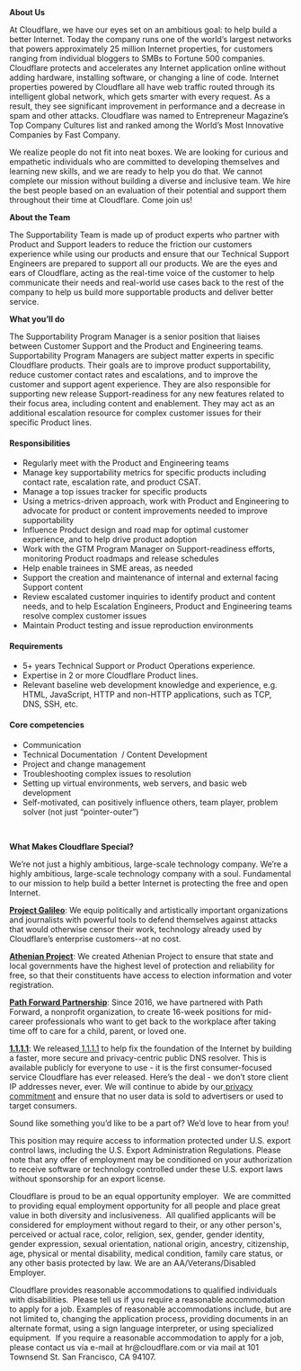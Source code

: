 <div class="content-intro">
	<div><strong>About Us</strong></div>
	<div>
		<p><span style="font-weight: 400;">At Cloudflare, we have our eyes set on an ambitious goal: to help build a better Internet. Today the company runs one of the world’s largest networks that powers approximately 25 million Internet properties, for customers ranging from individual bloggers to SMBs to Fortune 500 companies. Cloudflare protects and accelerates any Internet application online without adding hardware, installing software, or changing a line of code. Internet properties powered by Cloudflare all have web traffic routed through its intelligent global network, which gets smarter with every request. As a result, they see significant improvement in performance and a decrease in spam and other attacks. Cloudflare was named to Entrepreneur Magazine’s Top Company Cultures list and ranked among the World’s Most Innovative Companies by Fast Company.</span><span style="font-weight: 400;">&nbsp;</span></p>
		<p><span style="font-weight: 400;">We realize people do not fit into neat boxes. We are looking for curious and empathetic individuals who are committed to developing themselves and learning new skills, and we are ready to help you do that. We cannot complete our mission without building a diverse and inclusive team. We hire the best people based on an evaluation of their potential and support them throughout their time at Cloudflare. Come join us!&nbsp;</span></p>
	</div>
</div>
<p><strong>About the Team</strong></p>
<p><span style="font-weight: 400;">The Supportability Team is made up of product experts who partner with Product and Support leaders to reduce the friction our customers experience while using our products and ensure that our Technical Support Engineers are prepared to support all our products. We are the eyes and ears of Cloudflare, acting as the real-time voice of the customer to help communicate their needs and real-world use cases back to the rest of the company to help us build more supportable products and deliver better service.</span></p>
<p><strong>What you’ll do</strong></p>
<p><span style="font-weight: 400;">The Supportability Program Manager is a senior position that liaises between Customer Support and the Product and Engineering teams. Supportability Program Managers are subject matter experts in specific Cloudflare products. Their goals are to improve product supportability, reduce customer contact rates and escalations, and to improve the customer and support agent experience. They are also responsible for supporting new release Support-readiness for any new features related to their focus area, including content and enablement. They may act as an additional escalation resource for complex customer issues for their specific Product lines.</span></p>
<h4><strong>Responsibilities</strong></h4>
<ul>
	<li style="font-weight: 400;"><span style="font-weight: 400;">Regularly meet with the Product and Engineering teams</span></li>
	<li style="font-weight: 400;"><span style="font-weight: 400;">Manage key supportability metrics for specific products including contact rate, escalation rate, and product CSAT.&nbsp;</span></li>
	<li style="font-weight: 400;"><span style="font-weight: 400;">Manage a top issues tracker for specific products&nbsp;</span></li>
	<li style="font-weight: 400;"><span style="font-weight: 400;">Using a metrics-driven approach, work with Product and Engineering to advocate for product or content improvements needed to improve supportability</span></li>
	<li style="font-weight: 400;"><span style="font-weight: 400;">Influence Product design and road map for optimal customer experience, and to help drive product adoption</span></li>
	<li style="font-weight: 400;"><span style="font-weight: 400;">Work with the GTM Program Manager on Support-readiness efforts, monitoring Product roadmaps and release schedules</span></li>
	<li style="font-weight: 400;"><span style="font-weight: 400;">Help enable trainees in SME areas, as needed</span></li>
	<li style="font-weight: 400;"><span style="font-weight: 400;">Support the creation and maintenance of internal and external facing Support content</span></li>
	<li style="font-weight: 400;"><span style="font-weight: 400;">Review escalated customer inquiries to identify product and content needs, and to help Escalation Engineers, Product and Engineering teams resolve complex customer issues</span></li>
	<li style="font-weight: 400;"><span style="font-weight: 400;">Maintain Product testing and issue reproduction environments</span></li>
</ul>
<h4><strong>Requirements</strong></h4>
<ul>
	<li style="font-weight: 400;"><span style="font-weight: 400;">5+ years Technical Support or Product Operations experience.</span></li>
	<li style="font-weight: 400;"><span style="font-weight: 400;">Expertise in 2 or more Cloudflare Product lines.</span></li>
	<li style="font-weight: 400;"><span style="font-weight: 400;">Relevant baseline web development knowledge and experience, e.g. HTML, JavaScript, HTTP and non-HTTP applications, such as TCP, DNS, SSH, etc.</span></li>
</ul>
<h4><strong>Core competencies</strong></h4>
<ul>
	<li style="font-weight: 400;"><span style="font-weight: 400;">Communication</span></li>
	<li style="font-weight: 400;"><span style="font-weight: 400;">Technical Documentation&nbsp; / Content Development</span></li>
	<li style="font-weight: 400;"><span style="font-weight: 400;">Project and change management</span></li>
	<li style="font-weight: 400;"><span style="font-weight: 400;">Troubleshooting complex issues to resolution</span></li>
	<li style="font-weight: 400;"><span style="font-weight: 400;">Setting up virtual environments, web servers, and basic web development</span></li>
	<li style="font-weight: 400;"><span style="font-weight: 400;">Self-motivated, can positively influence others, team player, problem solver (not just “pointer-outer”)</span></li>
</ul>
<p>&nbsp;</p>
<div class="content-conclusion">
	<p><strong>What Makes Cloudflare Special?</strong></p>
	<p><span style="font-weight: 400;">We’re not just a highly ambitious, large-scale technology company. We’re a highly ambitious, large-scale technology company with a soul. Fundamental to our mission to help build a better Internet is protecting the free and open Internet.</span></p>
	<p><a href="https://blog.cloudflare.com/protecting-free-expression-online/"><strong>Project Galileo</strong></a><span style="font-weight: 400;">: We equip politically and artistically important organizations and journalists with powerful tools to defend themselves against attacks that would otherwise censor their work, technology already used by Cloudflare’s enterprise customers--at no cost.</span></p>
	<p><strong><a href="https://www.cloudflare.com/athenian/">Athenian Project</a></strong><span style="font-weight: 400;">: We created Athenian Project to ensure that state and local governments have the highest level of protection and reliability for free, so that their constituents have access to election information and voter registration.</span></p>
	<p><a href="https://blog.cloudflare.com/tag/path-forward/"><strong>Path Forward Partnership</strong></a><span style="font-weight: 400;">: Since 2016, we have partnered with Path Forward, a nonprofit organization, to create 16-week positions for mid-career professionals who want to get back to the workplace after taking time off to care for a child, parent, or loved one.</span></p>
	<p><a href="https://1.1.1.1/"><strong>1.1.1.1</strong></a><span style="font-weight: 400;">: We released</span><a href="https://1.1.1.1/"> <span style="font-weight: 400;">1.1.1.1</span></a><span style="font-weight: 400;"> to help fix the foundation of the Internet by building a faster, more secure and privacy-centric public DNS resolver. This is available publicly for everyone to use - it is the first consumer-focused service Cloudflare has ever released. Here’s the deal - we don’t store client IP addresses never, ever. We will continue to abide by our</span><a href="https://developers.cloudflare.com/1.1.1.1/privacy/public-dns-resolver"> privacy commitment</a><span style="font-weight: 400;"> and ensure that no user data is sold to advertisers or used to target consumers.</span></p>
	<p><span style="font-weight: 400;">Sound like something you’d like to be a part of? We’d love to hear from you!</span></p>
	<p><span style="font-weight: 400;">This position may require access to information protected under U.S. export control laws, including the U.S. Export Administration Regulations. Please note that any offer of employment may be conditioned on your authorization to receive software or technology controlled under these U.S. export laws without sponsorship for an export license.</span></p>
	<p><span style="font-weight: 400;">Cloudflare is proud to be an equal opportunity employer. &nbsp;We are committed to providing equal employment opportunity for all people and place great value in both diversity and inclusiveness. &nbsp;All qualified applicants will be considered for employment without regard to their, or any other person's, perceived or actual</span> <span style="font-weight: 400;">race, color, religion, sex, gender, gender identity, gender expression, sexual orientation, national origin, ancestry, citizenship, age, physical or mental disability, medical condition, family care status, or any other basis protected by law. </span><span style="font-weight: 400;">We are an AA/Veterans/Disabled Employer.</span></p>
	<p><span style="font-weight: 400;">Cloudflare provides reasonable accommodations to qualified individuals with disabilities. &nbsp;Please tell us if you require a reasonable accommodation to apply for a job. Examples of reasonable accommodations include, but are not limited to, changing the application process, providing documents in an alternate format, using a sign language interpreter, or using specialized equipment. &nbsp;If you require a reasonable accommodation to apply for a job, please contact us via e-mail at </span><span style="font-weight: 400;">hr@cloudflare.com</span><span style="font-weight: 400;"> or via mail at 101 Townsend St. San Francisco, CA 94107.</span></p>
</div>